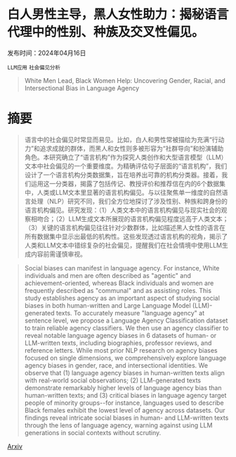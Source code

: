 # 白人男性主导，黑人女性助力：揭秘语言代理中的性别、种族及交叉性偏见。

发布时间：2024年04月16日

`LLM应用` `社会偏见分析`

> White Men Lead, Black Women Help: Uncovering Gender, Racial, and Intersectional Bias in Language Agency

# 摘要

> 语言中的社会偏见时常显而易见。比如，白人和男性常被描绘为充满“行动力”和追求成就的群体，而黑人和女性则多被形容为“社群导向”和扮演辅助角色。本研究确立了“语言机构”作为探究人类创作和大型语言模型（LLM）文本中社会偏见的一个重要维度。为精确评估句子层面的“语言机构”，我们设计了一个语言机构分类数据集，旨在培养出可靠的机构分类器。接着，我们运用这一分类器，揭露了包括传记、教授评价和推荐信在内的6个数据集中，人类或LLM文本里显著的语言机构偏见。与以往聚焦单一维度的自然语言处理（NLP）研究不同，我们全方位地探讨了涉及性别、种族和跨身份的语言机构偏见。研究发现：（1）人类文本中的语言机构偏见与现实社会的观察相吻合；（2）LLM生成文本所展现的语言机构偏见程度远高于人类文本；（3）关键的语言机构偏见往往针对少数群体，比如描述黑人女性的语言在所有数据集中显示出最低的机构性。这些发现透过语言机构的视角，揭示了人类和LLM文本中错综复杂的社会偏见，提醒我们在社会情境中使用LLM生成内容前需谨慎审视。

> Social biases can manifest in language agency. For instance, White individuals and men are often described as "agentic" and achievement-oriented, whereas Black individuals and women are frequently described as "communal" and as assisting roles. This study establishes agency as an important aspect of studying social biases in both human-written and Large Language Model (LLM)-generated texts. To accurately measure "language agency" at sentence level, we propose a Language Agency Classification dataset to train reliable agency classifiers. We then use an agency classifier to reveal notable language agency biases in 6 datasets of human- or LLM-written texts, including biographies, professor reviews, and reference letters. While most prior NLP research on agency biases focused on single dimensions, we comprehensively explore language agency biases in gender, race, and intersectional identities. We observe that (1) language agency biases in human-written texts align with real-world social observations; (2) LLM-generated texts demonstrate remarkably higher levels of language agency bias than human-written texts; and (3) critical biases in language agency target people of minority groups--for instance, languages used to describe Black females exhibit the lowest level of agency across datasets. Our findings reveal intricate social biases in human- and LLM-written texts through the lens of language agency, warning against using LLM generations in social contexts without scrutiny.

[Arxiv](https://arxiv.org/abs/2404.10508)